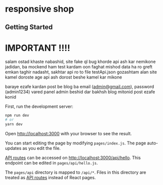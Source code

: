 # responsive shop
## Getting Started
# IMPORTANT !!!!
salam ostad khaste nabashid, site fake ql bug khorde api ash kar nemikone jadidan, ba mockend ham test kardam oon faghat mishod data ha ro greft emkan taghir  nadasht,
sakhtar api ro to file testApi.json gozashtam
alan site kamel doroste age api ash dorost beshe kamel kar mikone

baraye ezafe kardan post be blog ba email (admin@gmail.com), password (admin1234) vared panel admin beshid dar bakhsh blog mitonid post ezafe konid

First, run the development server:

```bash
npm run dev
# or
yarn dev
```

Open [http://localhost:3000](http://localhost:3000) with your browser to see the result.

You can start editing the page by modifying `pages/index.js`. The page auto-updates as you edit the file.

[API routes](https://nextjs.org/docs/api-routes/introduction) can be accessed on [http://localhost:3000/api/hello](http://localhost:3000/api/hello). This endpoint can be edited in `pages/api/hello.js`.

The `pages/api` directory is mapped to `/api/*`. Files in this directory are treated as [API routes](https://nextjs.org/docs/api-routes/introduction) instead of React pages.

